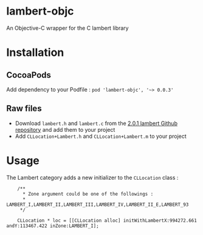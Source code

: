 # lambert-objc

An Objective-C wrapper for the C lambert library

# Installation
## CocoaPods

Add dependency to your Podfile : `pod 'lambert-objc', '~> 0.0.3'`

## Raw files
* Download `lambert.h` and `lambert.c` from the [2.0.1 lambert Github repository](https://codeload.github.com/YaGeek/lambert/tar.gz/2.0.1) and add them to your project
* Add `CLLocation+Lambert.h` and `CLLocation+Lambert.m` to your project


# Usage

The Lambert category adds a new initializer to the `CLLocation` class :

```objc
	/**
	  * Zone argument could be one of the followings : 
	  * LAMBERT_I,LAMBERT_II,LAMBERT_III,LAMBERT_IV,LAMBERT_II_E,LAMBERT_93
	 */

	CLLocation * loc = [[CLLocation alloc] initWithLambertX:994272.661 andY:113467.422 inZone:LAMBERT_I];
```



